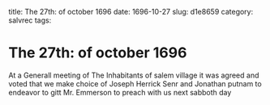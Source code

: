 title: The 27th: of october 1696
date: 1696-10-27
slug: d1e8659
category: salvrec
tags: 


<div markdown class="doc" id="d1e8659">


# The 27th: of october 1696

At a Generall meeting of The Inhabitants of salem village it was agreed and voted that we make choice of Joseph Herrick Senr and Jonathan putnam to endeavor to gitt Mr. Emmerson to preach with us next sabboth day
</div>